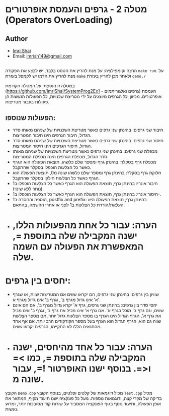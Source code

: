 # מטלה 2 - גרפים והעמסת אופרטורים (Operators OverLoading) 
## Author
- [Imri Shai](https://github.com/ImriShai)
- Email: imrish149@gmail.com
##

הרצה וקומפילציה: על מנת להריץ את הטסט בלבד, יש לבצע את הפקודה `make run`.   על מנת להריץ את הדמו יש לקמפל בעזרת `make` ולאחר מכן להריץ בעזרת `demo./`


במטלה זו הוספתי על המטלה הקודמת (https://github.com/ImriShai/SystemProg2Ex1  - גרפים ואלגוריתמים) העמסת אופרטורים.
מכיוון וכל הגרפים מיוצגים על ידי מטריצת שכנויות, כל הפעולות הנעשות הן פעולות בעבור מטריצות.
## הפעולות שנוספו:
- חיבור שני גרפים: בהינתן שני גרפים כאשר מטריצת השכנויות של שניהם מאותו סדר הגדול, חיבור הגרפים הינו חיבור המטריצות.
- חיסור שני גרפים: בהינתן שני גרפים כאשר מטריצת השכנויות של שניהם מאותו סדר הגדול, חיסור הגרפים הינו חיסור המטריצות.
- מכפלת שני גרפים: בהינתן שני גרפים כאשר מטריצת השכנויות של שניהם מאותו סדר הגדול, מכפלת הגרפים הינה מכפלת המטריצות.
- מכפלת גרף בסקלר: בהינתן גרף ומספר שלם כלשהו, תוצאת הפעולה הוא הגרף כאשר כל הצלעות הוכפלו בסקלר שהתקבל.
- חלוקת גרף בסקלר: בהינתן גרף ומספר שלם כלשהו שונה מ0, תוצאת הפעולה הוא הגרף כאשר כל הצלעות חולקו בסקלר שהתקבל.
- חיבור אונרי: בהינתן גרף, תוצאת הפעולה הוא הגרף כאשר כל הצלעות הוכפלו ב1 (נותר ללא שינוי).
- חיסור אונרי: בהינתן גרף, תוצאת הפעולה הוא הגרף כאשר כל הצלעות הוכפלו ב1-.
- הוספה והחסרה ב1, postfix and prefix: בהינתן גרף, תוצאת הפעולה היא העלאת/הורדת כל הצלעות ב1 לפני או אחרי ההשמה, בהתאם.
- # הערה: עבור כל אחת מהפעולות הללו, ישנה המקבילה שלה בתוספת =, המאפשרת את הפעולה עם השמה שלה.
# יחסים בין גרפים:
- שוויון בין גרפים: בהינתן שני גרפים, הם יקראו שווים אם המטריצות שוות, או שגרף א' אינו גדול מגרף ב', וגרף ב' אינו גדול מגרף א'.
- יחסי סדר בין גרפים: בהינתן שני גרפים, גרף א' יקרא גדול מגרף ב', אם הם אינם שווים, וגם גרף ב' מוכל בגרף א'. אם גרף א' אינו מכיל את גרף ב', וגרף ב' אינו מכיל את גרף א', הגרף הגדול הינו הגרף בו מספר הצלעות גדול יותר, אם מספר הצלעות שווה גם הוא, הגרף הגדול הוא                   הגרף בעל מספר הקודקודים הרב יותר. אם אף אחד מהתנאים הללו לא התקיימו, הגרפים יקראו שווים.
- # הערה: עבור כל אחד מהיחסים, ישנה המקבילה שלה בתוספת =, כמו >= ו<=. בנוסף ישנו האופרטור !=, עבור שונה מ.
  

הקובץ `Demo.cpp` מכיל דוגמאות של קלטים ופלטים, בנוסף הקובץ `Test.cpp` מכיל בדיקה של מקרי קצה, ודוגמאות נוספות.
מעל כל פונקציה ישנו תיעוד מקיף, המתאר את אופן הפעולה, ותיעוד נוסף בגוף הפונקציה המסביר על שורות קוד מסובכות יותר, ומדוע נעשות.

